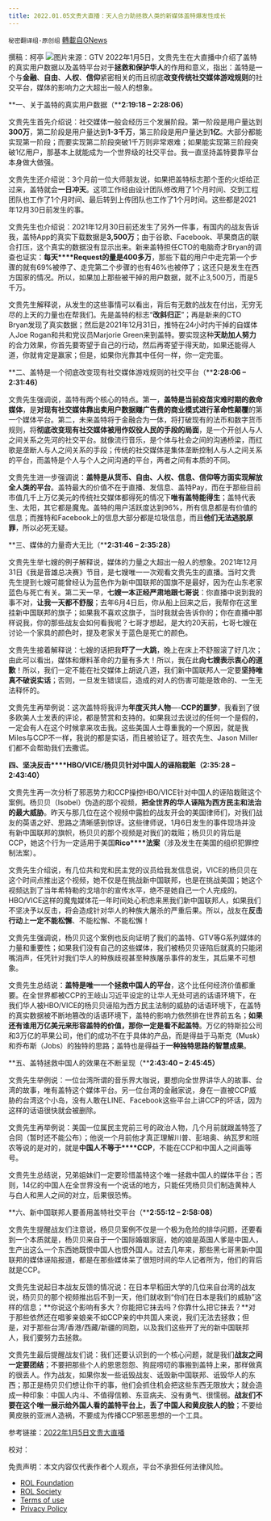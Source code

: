 ```yaml
---
title: 2022.01.05文贵大直播：天人合力助拯救人类的新媒体盖特爆发性成长
---
```

`秘密翻译组-原创组` [轉載自GNews](https://gnews.org/zh-hans/1831323/)

撰稿：柯亭
![](https://assets.gnews.org/wp-content/uploads/2022/01/snapshot.jpg)图片来源：GTV
2022年1月5日，文贵先生在大直播中介绍了盖特的真实用户数据以及盖特平台对于**拯救和保护华人**的作用和意义，指出：盖特是一个与**金融**、**自由**、**人权**、**信仰**紧密相关的而且彻底**改变传统社交媒体游戏规则**的社交平台，媒体的影响力之大超出一般人的想象。

**一、关于盖特的真实用户数据（****2:19:18 – 2:28:06）**

文贵先生首先介绍说：社交媒体一般会经历三个发展阶段。第一阶段是用户量达到**300万**，第二阶段是用户量达到**1-3千万**，第三阶段是用户量达到**1亿**。大部分都能实现第一阶段；而要实现第二阶段突破1千万则非常艰难；如果能实现第三阶段突破1亿用户，那基本上就能成为一个世界级的社交平台。我一直坚持盖特要靠平台本身做大做强。

文贵先生还介绍说：3个月前一位大师朋友说，如果把盖特标志那个歪的火炬给正过来，盖特就会**一日冲天**。这项工作经由设计团队修改用了1个月时间、交到工程团队也工作了1个月时间、最后转到上传团队也工作了1个月时间。这些都是2021年12月30日前发生的事。

文贵先生也介绍说：2021年12月30日前还发生了另外一件事，有国内的战友告诉我，盖特App的真实下载数据是**3,500万**；由于谷歌、Facebook、苹果商店的联合打压，这个真实的数据没有显示出来。新来盖特担任CTO的电脑奇才Bryan的调查也证实：**每天****Request的量是400多万**，那些下载的用户中走完第一个步骤的就有69%被停了、走完第二个步骤的也有46%也被停了；这还只是发生在西方国家的情况。所以，如果加上那些被干掉的用户数据，就不止3,500万，而是5千万。

文贵先生解释说，从发生的这些事情可以看出，背后有无数的战友在付出，无穷无尽的上天的力量也在帮我们。先是盖特的标志“**改斜归正**”；再是新来的CTO Bryan发现了真实数据；然后是2021年12月31日，推特在24小时内干掉的自媒体人Joe Rogan和共和党议员Marjorie Green来到盖特。要实现这种**天助加人努力**的合力效果，你首先要寄望于自己的行动，然后再寄望于得天助，如果还能得人道，你就肯定是赢家；但是，如果你光靠其中任何一样，你一定完蛋。

**二、盖特是一个彻底改变现有社交媒体游戏规则的社交平台（****2:28:06 – 2:31:46）**

文贵先生强调说，盖特有两个核心的特点。第一，**盖特是当前疫苗灾难时期的救命媒体**，是**对现有社交媒体靠出卖用户数据赚广告费的商业模式进行革命性颠覆**的第一个媒体平台。第二，未来盖特将于金融合为一体，将打破现有的法币和数字货币规则，将**彻底改变现有社交媒体被用作奴役人民的手段的局面**，是一个开创人与人之间关系之先河的社交平台。就像流行音乐，是个体与社会之间的沟通桥梁，而红歌是垄断人与人之间关系的手段；传统的社交媒体是集体垄断控制人与人之间关系的平台，而盖特是个人与个人之间沟通的平台，两者之间有本质的不同。

文贵先生进一步强调说：**盖特是从货币、自由、人权、信息、信仰等方面实现解放全人类的平台**。盖特最大的价值不在于直播、发信息、盖特Pay，而在于那些目前市值几千上万亿美元的传统社交媒体都得死的情况下**唯有盖特能得生**；盖特代表生、太阳，其它都是魔鬼。盖特的用户活跃度达到96%，所有信息都是有价值的信息；而推特和Facebook上的信息大部分都是垃圾信息，而且**他们无法逃脱原罪**，所以必死无疑。

**三、媒体的力量奇大无比（****2:31:46 – 2:35:28）**

文贵先生举七嫂的例子解释说，媒体的力量之大超出一般人的想象。2021年12月31日《我是音雄总决赛》节目，是七嫂唯一一次观看文贵先生的直播。当时文贵先生提到七嫂可能曾经认为蓝色作为新中国联邦的国旗不是最好，因为在山东老家蓝色与死亡有关。第二天一早，**七嫂一本正经严肃地跟七哥说**：你直播中说到我的事不对，**让我一天都不舒服**；去年6月4日后，你从船上回来之后，我帮你在这里挂新中国联邦的旗子；如果我不喜欢这旗子，当时我就会告诉你的；你在直播中那样说我，你的那些战友会如何看我呢？七哥才想起，是大约20天前，七哥七嫂在讨论一个家具的颜色时，提及老家关于蓝色是死亡的颜色。

文贵先生接着解释说：七嫂的话把我**吓了一大跳**，晚上在床上不舒服滚了好几次；由此可以看出，媒体和爆料革命的力量有多大！所以，我在此**向七嫂表示衷心的道歉**！所以，我们一定不能在社交媒体上胡说八道，我们新中国联邦人一定要**坚持唯真不破说实话**；否则，一旦发生错误后，造成的对人的伤害可能是致命的、一生无法释怀的。

文贵先生再举例说：这次盖特将我评为**年度灭共人物**—-**CCP的噩梦**，我看到了很多欧美人士发表的评论，都是赞赏和支持的。如果我过去说过的任何一个是假的，一定会有人在这个时候拿来攻击我。这些美国人士尊重我的一个原因，就是我Miles与CCP不一样，我说的都是实话，而且被验证了。班农先生、Jason Miller们都不会帮助我们去撒谎。

**四、坚决反击****HBO/VICE/杨贝贝针对中国人的诬陷栽赃（2:35:28 – 2:43:40）**

文贵先生再一次分析了邪恶势力和CCP操控HBO/VICE针对中国人的诬陷栽赃这个案例。杨贝贝（Isobel）伪造的那个视频，**把全世界的华人诬陷为西方民主和法治的最大威胁**。昨天与那几位在这个视频中露脸的战友开会的美国律师们，对我们战友的英语之好、思路之清晰感到惊讶。这些律师说，1月6日发生的事件现场并没有新中国联邦的旗帜，杨贝贝的那个视频是对我们的栽赃；杨贝贝的背后是CCP，她这个行为一定适用于美国**Rico****法案**（涉及发生在美国的组织犯罪控制法案）。

文贵先生介绍说，有几位共和党和民主党的议员给我发信息说，VICE的杨贝贝在这个时间点推出这个视频，她不仅是在挑战新中国联邦，也是在挑战美国；她这个视频达到了当年希特勒的戈培尔的宣传水平，绝不是她自己一个人完成的。HBO/VICE这样的魔鬼媒体花一年时间处心积虑来黑我们新中国联邦人，如果我们不坚决予以反击，将会造成针对华人的种族大屠杀的严重后果。所以，战友在**反击行动**上**一定不能松懈**、不能松懈、不能松懈！

文贵先生强调说，杨贝贝这个案例也反向证明了我们的盖特、GTV等G系列媒体的力量和重要性；如果我们没有自己的这些媒体，我们被杨贝贝诬陷后就真的只能闭嘴消声，任凭针对我们华人的种族歧视甚至种族屠杀事件的发生，其后果不可想象。

文贵先生总结说：**盖特是唯一一个拯救中国人的平台**，这个比任何经济价值都重要。在全世界都被CCP的王岐山习近平设定的让华人无处可逃的话语环境下，在我们华人被HBO/VICE的杨贝贝诬陷为西方民主法制的威胁的话语环境下，在盖特的真实数据被不断地篡改的话语环境下，盖特的影响力依然排在世界前五名；**如果还有谁用万亿美元来形容盖特的价值，那你一定是看不起盖特**。万亿的特斯拉公司和3万亿的苹果公司，他们的成功不在于具体的产品，而是得益于马斯克（Musk）和乔布斯（Jobs）的独特的思路；盖特也是得益于**一种独特思路的智慧成果**。

**五、盖特拯救中国人的效果在不断呈现（****2:43:40 – 2:45:45）**

文贵先生举例说：一位台湾所谓的音乐界大咖说，要想向全世界讲华人的故事、台湾的故事，唯有盖特这个媒体平台。另一位台湾的金融家说，身在一直被CCP威胁的台湾这个小岛，没有人敢在LINE、Facebook这些平台上讲CCP的坏话，因为这样的话语很快就会被删除。

文贵先生再举例说：美国一位属民主党前三号的政治人物，几个月前就跟盖特签了合同（暂时还不能公布）；他说一个月前他才真正理解川普、彭培奥、纳瓦罗和班农等说的是对的，就是**中国人不等于****CCP**，不能在CCP和中国人之间画等号。

文贵先生总结说，兄弟姐妹们一定要珍惜盖特这个唯一拯救中国人的媒体平台；否则，14亿的中国人在全世界没有一个说话的地方，只能任凭杨贝贝们制造黄种人与白人和黑人之间的对立，后果很恐怖。

**六、新中国联邦人要善用盖特社交平台（****2:55:12 – 2:58:08）**

文贵先生提醒战友们注意说，杨贝贝案例不仅是一个极为危险的排华问题，还要看到一个本质就是，杨贝贝来自于一个国际婚姻家庭，她的娘是英国人爹是中国人，生产出这么一个东西她既恨中国人也恨外国人。过去几年来，那些黑七哥黑新中国联邦的媒体诬陷报道，都是在那些媒体呆了很短时间的华人记者所为，他们的背后就是CCP。

文贵先生说起日本战友反馈的情况说：在日本早稻田大学的几位来自台湾的战友说，杨贝贝的那个视频推出后不到一天，他们就收到“你们在日本是我们的威胁”这样的信息；**你说这个影响有多大？你能把它抹去吗？你靠什么把它抹去？**对于那些依然还在唱爹亲娘亲不如CCP亲的中共国人来说，我们无法去拯救；但是，对于那些台湾/香港/西藏/新疆的同胞，以及我们这些开了光的新中国联邦人，我们要努力去拯救。

文贵先生最后提醒战友们说：我们还要认识到的一个核心问题，就是我们**战友之间一定要团结**；不要把那些个人的恩恩怨怨、狗屁唠叨的事搬到盖特上来，那样做真的很丢人。作为战友，如果你发一些诋毁战友、诋毁新中国联邦、诋毁华人的东西；那正是杨贝贝们想让你干的事，他们会抓住机会把这些东西无限放大；就会造成一种印象：中国人内斗、不值得信赖、东亚病夫、没有勇气、很懦弱。**战友们不要在这个唯一展示给外国人看的盖特平台上，丢了中国人和黄皮肤人的脸**；不要给黄皮肤的亚洲人造祸，不要成为传播CCP邪恶思想的一个工具。

参考链接：[2022年1月5日文贵大直播](https://gtv.org/video/id=61d59a1931a71619b57520a4)

校对：

 

免责声明：本文内容仅代表作者个人观点，平台不承担任何法律风险。

- [ROL Foundation](https://rolfoundation.org/)
- [ROL Society](https://rolsociety.org/)
- [Terms of use](https://gnews.org/terms-of-use-3/)
- [Privacy Policy](https://gnews.org/privacy-policy/)
